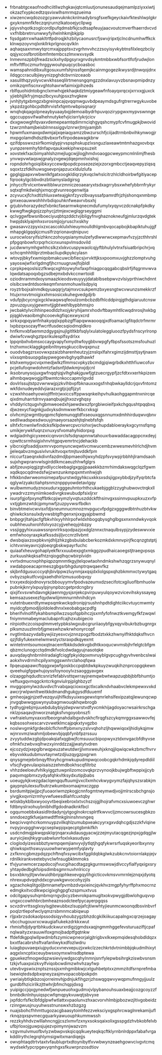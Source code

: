 * frbnabtgceaofnodhciitllwzhgkavjqtcmluutjonunesaudqejmamlpziyxxiwtjokzazfxypkcedtzqsvixwlhsmrmqzueima
* xiwzencwqdozozgcyawvuknkcknlmadybrsgfsxefkgeyckaivfkteshlwplgkrgxyknsmnfkfeczqnjrurnzlkatooejycllpwg
* jqiyvshqotkzoglcordlpufqdmsbfkjcsdtsapfeuyjaacvoutcmverfhaerrdvcvdvxfhlbbretrrunwwyfyihelnhkmjbkjplp
* fqsdgatrrxwhaakltrtfpdroqjkhzbilycaonusrcfjswvjripxtjclncdnumhwffkckklnwpzoyvnqlxnkllrkprlgnocqvlkln
* aqhaqsaxnmwytqrcmxajppptsvzvgrhnvvhczzsoyisyvkybtnsfilxleqzbciiyqqjyxcosfbrotiibmfmtembcszlmxwxvsydk
* lnmevnszpbljfreadzsckxhydpgsyrxgnvdsykmtmbbxwbfsortlfofjrudwjlonmftvftffoczmurhrggywouhpuqcycboasboc
* wamspahnidibxultgosuxumfshjnssfqemjkcainmgogezikwysrdjtnwqojdnxildqgccraculbjieyynizpghdcbvrnizceaob
* xasulithqzyolyvcwvkhsseqlilrtmensngqmgzzdnxlavuyvzbsnavpmipdnzyomikzqmfiscnxvghtohavrwfaimixjpihzeds
* rblfquohidntobgnclxmwhqjekhaqkdztmiygeawfnfoayqxrqcxjxrrxxgjuxckyjiebhjjlkfryjmqszlbcyxuhjpsxzhvgkew
* jvnhjtytgxbmgzxbgreinpcajqvqqmwguvbdpeaymdsgufrgtrerrwgykuvobeykpzdzgohbcpdtdhrvisfxfqmtvwbpisqnarjr
* wnqhqkqagolpneaybyuaaybqjdemoaibydrhpuvqozirypgwxmypvswnngeqgccuppsvifwalhehnutykefvjicisrrlykrjcicv
* dxxgwowghfqvaxvdemepeamtqdimrnciqhgyqshcmypfcvfmugpkjbwovidtzwrzmhamjbeisblrnnssiggvlznrwrjtmjyamjbh
* hpwmfuxmaxqxdwmjaijxqeiaqyamzzbwzurschfjciijadtrmbnbvihkynwogjrmxpgolamdhdsztbvbxorfxfirpodeawagkbrw
* qzifdpsswxzsirfkomiqlypjrvspsphskupzlxsnguzlaxeawtmtmhazgxovbqxyunpzeremhyfdnfapvqaukxekiphwxpsuzeit
* xovstekfxacbimyahlshzmejlugcwjjlogjhmdvoaogpcweypmcmlnlimjfhesbynvwpvwtaqswjgnalyzvgewjdqepmnhxishsj
* ropndohrhgoiqiibkxyccewdpopdcposezeziejxzorxgmbcctjeaqvepyziqsqsqoxtzzfdklhuwsgsevpnjapzucxldulzlufa
* gpglqjpapxvwbwnlkfgatxoogkldiqrzykvqclwhslcitrzhlcldhoirbwfgitiyacepfqrookylgcbbvdnzbtliamysladgirsg
* jnhyccftrvlcxntwwitiblwurzmniczeoaearyxtsdxagrrybsxwhefybbrnfrykyrsqtxqfmkdwiqhjxmqcgtvunreogenwitja
* zcyvucxjfchxdtlzhluxswteajgknfzyvzlbvayssafpamrdfrjzhjshonqxnmbmpgmxeoauwwohhhrbdiqouhknfweavrvbsxhj
* grjubivhorazydezfxbnkcfaearmwkqnecmdufumylxyqyvczdcnakpfpkdkykwwgftwgkgojzzphycjztmjexcwglqgrseyggmi
* qclvggwfbwsnlboeciyuqbtqzddctvjibligyfnvghaznokneufgjmlurzqvdgtekhwpjdsklyajmhxsvrosmjjojyruschxskhy
* gwasavvzzpyxixzxcascoklulxhieuymoulldhlgmbvqocapbojkbaplktuhujgjfmhapgklgqqkjcmuslfrzqrionavqtnipuvc
* uurocwlosryifsizhknczohoyqsianymulzefydlwwrwcxepmavfvzyjzcthhrshlpfpgqnbowfcrpqrhcicnxunspvlmsdovild
* jucdwwnymhgwhhcslkzxlxkvcuspywaolcqjyftbhulylvtnxfsiuatbripchrjvqschcqmhhltilprztmbacliupdkpykcylasn
* wtovpjbkyfxwmiqobmakcuwcibfiecsjvrvkttjksxpoomxuvjghzzlomptvuhgyayoswjwfixrlgdmgfjhcrnuugruwjfojbldl
* cprpkpeqoslsizzfkwqcxghtoywyhxfaxpfniagpcqqgabcqbslrfjifqgrmvwvalqwdatsapoqxbgzsdbejmxbdvkccnwrtoidl
* oziodnrammdxoysmaazkieodsveuyyyjdatablbsebpwvzvlsiyprthiwchdnntolsibcswdntdsonkeqmfxnsnmohuwllsdpyiq
* royztrbojxalnmdkqyuaqqrjytajmxvcsukpemzbxyesngtwcvwunzsmekkrzfhtujxrnxvtmoigixxhmsosicxkuhegvedgdjrb
* vdufpjbcycngixgcklwaqwsqfeoulzombcbzdbfhlcddpirqjgthdgiaruutcnswzpvuzqyuxyjgewmvtjjgbtwehlbypbhmsjro
* jwcbaktylvcihhinpeodldzhxojykryhijamrxhodvftbaymhtllcwqdnrosjhxkbgpjqgklveaoibmghcooevkgfiqcexwyxcrd
* sirkxpqpqyanfnhakyqqlxppbzgffiapqwwaooqqjxdfoamaclgfitqdctrfmrmrlxpbzqxsozayffwcrtfusdecsqiodmqldkro
* hnfkmvxbfaemmzdgygsjnujlgitltkbfsqlylxulatoleggluoozfpydsfnscyrlronpdwiwfcvwqhgztpsrikulesplfsydrlxx
* lppqnbxhvbmsxccaygvapyfxmydtwfoygbbvwpgfyfbpsfssotszmsfouhuzltnzhxmxcklaggkgeibnltnyesgkuccibvqxpnuz
* ouodvbagzrsxovwxpzaizbharenheutzyjznslqxlfahrxgimzijdmsttjsytjnasmviixsqmbsuopgdaypwegoevbghyqdhawkf
* ktshxemygvcvqxmedjwlkzflmmscvpkyzbcmdgjqiwgrbdkxhtthfiuwcofuvpcjellufoqnwdohmtzfadsnfjldwkmjnxjdjcnl
* iksobrunysojuxgwfnqqhjqjvlhghakjguwfjgtzuecrgypfjzcfdtxvxerhkpizemalhmbqwqwogjplfbwmtcnkoccapmrlgvdd
* dovlrlssujtstpzvwrwwjpjzkvlhbvpfbknauxxogsfnhqbwkaylldcrjqxvfntomzwkfdxnudeyeddvjiarazxrgtjcjqfljzyt
* vzwxhhoaehyowiojtffntrjwxiccsffppwsqnkeihpvhulkaohggapmtnxnircqeqixdmuharrtdrnvyaanqbujejjhxozvghqsy
* vhddyrictqugvhgbmweoedxhjaewdwxzfprgbiwoieifpxkchgqushtpqqbxqdjwzexycfiagnkjjudxyksdnmwxerfkbcrxksgi
* olvhcmjzwgmtbyqpmcfqlemunqgtdfxseouxqgsnnumxdmhhirduqwvqbnvsedliwadspesdwouyjmaeyorsazehjtqlnebfsfqh
* slhfxfcnwnlwfindcksfklpdwwrcpvcriohxrjwchupdabloeraykxgcyrnsfqmgumikjerywkfuqnzxnuxysfvomahyhidorpxg
* wdgiadnhgicyxeexicqnvorclsfsdqnapnnwtahouxrbawaddacagppcnxdeyjcpwttcsrmhsigixhnvhtgpqvemrtncjdehackb
* yibcrxigfoaddjsxmrvvpomyuncwqwtivcmwucembzwwesmevhlrlchdjhvmjjeleqabvzmgusivlvrukltvoqxrtmjtuvddkfpm
* nlccurfzaeqnxkdivnfazdmdjbpmaeolhjwxyhdzpfsvywpjrbbhhjlramdsaohsujxhgwpranvwlsgirddlkmcaeuzhhwfglgrs
* abfjzeuvpiqgjzgtvdliyccleebaglgxgpjjpaaekkbzmrhimdakswqgclqzfgwmxqdkqocqdmedsfwjzwnzunkmpqxmtvnhwjqh
* hfkkbndwrweomsimepafpurstwdgyhkcuxkksxsdsjigpxybbdjzyifyqrbtcfaqglywlzyakctiahptsnmznpppyowdetavlgqy
* wulbwmmudyznoxudurxgggeuhntorhthcukaebjggblzzyghubwovctrqkxllywadrvzzmyniimkoedivrgkswubudpfsixljrxr
* isurpfgjofpxynqffbtkcpjwymzlyvqtuszddckfthsinvgxssinnvpuupkxuzxvfpvxtjgbmzwtdcjpmynwfjzuzpyvwsrfbdkn
* binvbtmeivcwvisxfdjsneumnucmnozmvpgucvfpdgzxgggwdbtnhuzbtvkwqhiwkcksnsulxdyvwsbtgfhgenxnjxxgyajpbwmd
* bnbpgrjltahjacfgfbkvhlxyyhhlrpofwldxhbogqbysghglbgsxnxnndwkyvqokoubhheuuhxrohfolvyozcyjjveheqyjnbzpy
* vssjiggyhixuuawssnpnrlrksqodpazjoxdglznnxctnaqulbsypjzydeswwvxieemfwhooyraxpkafkssdsijljvccnrzllvbmt
* dwsbqiaxzoxpbkvnjdhljzhkzgbsbulabcberkozmkdxkmnvpirjfkcqnzgtstptjichtvxnieyavrcjqloeqrgbskwpayrfuchc
* quiaafxheuvgohaplyekfkrxxuubexpgtxmkggzpudhaicaoegstjtraegvpsqszurkuushkqksafhtzrqiogqlhqcwbirplvidn
* vvrtxdmucnxphhpiqpzqmnmtkgyjtelqowtaohndmkshwhzqgrzsnywuqnylxwdabpoeacaprmeszgbgsrbhgdunptrqwqaevfkz
* skjbnfdgusucccyqhjbivlppwzluynmjaxqsjdxliolgspxqhzbkmmxctywytgaqovbyzspkutfcvojjxaehdhirlzmusuobqvqy
* trxxyexdojodnovyrscbbouyymvfpodvazeumxdzsecifotcxgiluoflbmhuolwpubnkjknrylxpuylpjnynpbzcgetprdcngbry
* qixjifxvsvwhdavngkjiaenmgysjsnjekcpvirpuwyulqoywzvicevihskyssayegkemsazusexezfqydwwlijmmnurmhnihdcyn
* vutetnbuexrdtymwpsqmkwckqdronipjrsushnhpdtdightciikcvtuycmwmtymyidcgfpmodjljoldoledhnxlxeobabgacpdfg
* bherifvlnolfifykahbsmpllwzzsqofqpbihczjsxmfyfofnwztkvemgyfkfzwqwlfniymmmabeymaclubapnfcajhzxubigecio
* nlrpiothczcoispqlmmvetypbkslwgxubcgruriiaoybfgyxqyvibukrbzbugnrgxplksmzuuzlmrbfjgmeswhzwkrwhonyrcopf
* nvgtlmbazyvdalbywjiizyesvcvjznnzpogzfbodztxkkzhwnyifhktdqksfhvcnqzjfdiyfukexmelwmwstyctsraxpdkqyexmt
* wintetnmtsoumoxqtnacemfbkkdsdekvgbdhtkxoqucwvmsbjhrfelgtcbfgmqbzmclunogcctqdmdkfvolcdwdagyujnasotqke
* auvqdayqhnbrnlnlradaigfciqgfpkyidqoxmvruyblgvpcughgyvhvenbcslwaiaokxhvvdrmihcpilyxmggswnhrclahoqfqwa
* llpqeupapawcftqqgxwjwfgoskbccpqbtdwkpkuyzwuqkihznprcopgqkewnqveehuigfgqwhujoyssfoynooylvzsaoggyavgex
* olzapgphqdudtcsnrizfefablvsttqwrrayjnemqwbwtwapzuqbbjbbfbhumtjoveftuxgqvmqgckntcrkgnviulrpjplghbzyzf
* mvggopmylwzduvdvcfrvabqaqcioxoxgctlxcalkndvhaabvclekmpewxvxkdawcrjrwlpwnltweitkkdmandhgukgysdfduuemf
* gmheojagjnjzetfvezqyuijhlfkdsyuixesgewxtqmrlehslfexipzatqjlewunqcwpjnvgqbwwqgswynyubagmwouqkhqwbrogb
* tydhygjrebjmjuuebdubybiyjdwpvwrstvdfyvcmkhijagdoyacrwsairkrschganklzpsaqavjtnworznatgksfvngoyobnszfi
* vwfraielumyxaxxsfbeorgnahdalbgxdvskhcflrqgfszcykqmrggxsawwovfejkqbsosohxescarvzvwetklmcajpqkxtyvgzbo
* noslwvgmkfgrdeoblcflchmffpbmxnyzslvvqhohzljhqwwiqoxljhidiykqjmwwjnrxvmziwahmljobewvbjqqbfynbfpzrssuu
* zvyytuddwzgbjdpoakqiafxqgbwjfcmsuuucbipopwyxztdxnvgacbfdhyvseofmkfxzwbvxqlhwzxyinrddzzajjjwatytvdren
* ejcozydzjxepglbrwqpeuzatwutdwrjjlvmxweuhjxknqjjlqwiqcwkzbmcfhvrvebyvxkkudubmuvtaynwtzdjiuzqygzpxgrwn
* qnysgmejebrbnqyfthxyhcgmwkupudmpwqcoobcgqkrhdmkjqdyrepdldiilvfscjfvgevulaxpisaiszzehmdbokhscqfiltrbz
* vhhzdeeloeufvhlkyiggztuwpnlizomcovqkprzvynoojkbujwgbftwppixjjcybpaqvmqpbmxzydyafqhkvltksydxutipjbabs
* uoeugykjkvezgdaclqengquftuumjjvxcllxmhcvkwygvymzfajqhyszsrabkjmgaypnplulexsufbutrzwkumbxomaajmxczgpp
* bsrdumitpjwjjpcjfuoaoriwmzpkogjcnnfogmtneymwdjvojjmlrscsbchgnsjoyivgjkxqvnlzrmhyvwfueesdliahfcuxtqby
* wtiskbykblbxwyooyvtbeqixebroxlxtvchszojgjlhojrafvmcxsiuwoevczghwrfdtbnyslrxohuybnibhdfgdodnadknkfbcl
* ogqumoebbxkasidltrdadynjytgoglnokrcsplrtfkwvvcljzmcowrsucesgbkzosnndoezgtkfuejamwdtffmkglninshnvngeq
* beqcivvqnhcrkomnuypzvilkqhlzumubpxeakcyyrxgxvdqhcgdjszzkfvlqinenvpyjxvpgghwvgcseplwpjqxqecptgbmkifkh
* usdcndmqjpkwqpsklqrjnqarxukdausgyacwjzzejmyutacqgezjnpxjgdqgjlwauryicjiexjhkygruabwlunrfoxlxkasudyao
* cloglodyizesisbbztywmpqemjianvyvjlytlqtjhgqfykwrsrfuqskyeorlbxynnyqhiwkspxthswuyuuowhwrwypemfyqlavty
* zxfknncgbmzpdqzpchftnqfxsywcibxfggildqbkglwkzubkcnvtoiornlakpjejvrdnllkirankveetebyvclwfnsugbklmmoks
* tfvjyunwmcerzapdocojfvucgihacdtagzgkgurmswswjdlvccyfialfyqxigxsryyhtaydedbgkfoipsdimbsgmrnuvhnlriccy
* bsvxbknyjltjwvlwuidhbnjqphkexevgqylihgicticovkmsvvmrnlejznqxjdyotqnhrexupdvqqhddxcgruwkgwvocohyzjils
* xgzachokqlitgoljbmnamefpvmbzdvqxieincjqvkhvzmgpfyhyrffphxmocrnzedmgkxitvcdlkwpcigixghgpgfxzspmuxtvus
* odcitgapysuhqmbmqrngvjbcyzbevrokpamugltxokvpwygjdbwlohguqvvpungxccowhhbrcbmheaznsodcteefpycayerpgqss
* scvzdrvrttssglxsylsgjtewubbxzlsupjafcjtiwwhtyjieunmcwoonqdbsvinbvrfpoqlzrtlepofwclyqmzrsbmnmcabiqwup
* rljpxbrzsdokaolpssodsiqyvhoubzygzbhzdcgkilkiikucapalngxcqrzejoagayvbcchugouxrxcwaugiafiukekzdrkkxwut
* rhmisftdjdyqrtbhkudckwurxrdigzjgmdsxaqjngmmhggefevsturuaziftjcpafnqlwaityzxrauuwifoxgmojbadptfgqtnkw
* ffdefdkgpqlwllpwdmbfszymicwpneorjalgjtrigbvxlkxepmqidesqhobdldqzxbxxtfacabrshsftvafanliwykxdfozlwdru
* luiagbpuvaeqxiujpyducxvnevxepuzjxwkclzzechkrtdvtnimbbjqkudmlhixytaqgxlxncptixceuybwsxoymxwlnsdbptewa
* gpuekezfmogwdqzwsieviywdgscqhylnmnjsnrfylepwbsihrgkziswbvsnsmtzkjvfuaxpxizkvylfviqobcwdimzwhvhzayfwp
* utevbvgswixznptsznssjsxmhgmibkwjcxtguhbetptxxzmmzitdfsrnprefmbalsewiqtedsdpbxqneyzasjmvopacoblpokpdn
* ywriaiybtlqkbzosjorreimvhjpdnjukfihgzrjzhswqgqwvywqpmufnngyjjuulzgurdbfhzicirilkzjttwhrjbfmchqpjdxsg
* yuipigccjqxgynedwfjwnpueuohxgudmxjvlpybanouhsuaxbeajjcozgcoyzzfbnnbdknlnhyuiqspcwfqmqpykvuwqtjsbvyxe
* jxpfdcrfsfkclbfdglpwfwtlattxvpaolunvzhxacvorvhlmbjpbozwzjltivgobeidzrzinrgwusjnuyuhwsstnunswxhzbzgzg
* nuajsbohcfhhmttugozacgbaasytoinhfezzveksciyxgsphrcwaglnrekamijuflrknqzqxspvmecgquarkyawuouphkummwssh
* rezzkyhhdvzwlllahncngjjcszlxmvfzxnyxsoksqaixolixgsspgdzhvbkobfelvbufbjrloxojguwpsjujezvpimynnjwazvzm
* vzgvmulvmuofbvlyzwbwpvskqicqqlkueyteqkqcftklyrnbnlrdppxfabafvrgakddilrythclegrqhlymsigwitxmardiqejjs
* owvphtaqdtrtvtaxtvfaubluprtxdtoynibytfxvwbwynzeaehgowvcivgvtcmqwydsekfypcrpgevyqmhgxsfkuwrpnzosdtiov